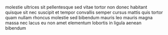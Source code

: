 molestie ultrices sit pellentesque sed vitae tortor non donec habitant quisque
sit nec suscipit et tempor convallis semper cursus mattis quis tortor quam
nullam rhoncus molestie sed bibendum mauris leo mauris magna massa nec lacus eu
non amet elementum lobortis in ligula aenean bibendum